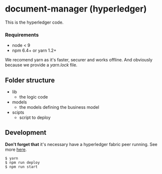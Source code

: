 # document-manager (hyperledger)
This is the hyperledger code.

### Requirements
* node < 9
* npm 6.4+ or yarn 1.2+

We recomend yarn as it's faster, securer and works offline. And obviously because we provide a *yarn.lock* file.

## Folder structure

* lib
    * the logic code
* models
    * the models defining the business model
* scipts
    * script to deploy

## Development
**Don't forget that** it's necessary have a hyperledger fabric peer running. See more [here](https://hyperledger.github.io/composer/latest/installing/development-tools.html).
```
$ yarn
$ npm run deploy
$ npm run start
```
